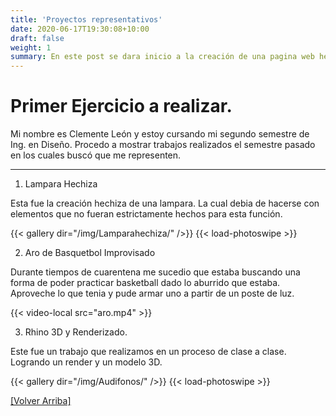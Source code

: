 ```yaml
---
title: 'Proyectos representativos'
date: 2020-06-17T19:30:08+10:00
draft: false
weight: 1
summary: En este post se dara inicio a la creación de una pagina web hecha con Hugo. Aquí podremos ver de que forma se va uno adaptando a la construcción de una pagina web con Hugo. 
---
```


# Primer Ejercicio a realizar.

Mi nombre es Clemente León y estoy cursando mi segundo semestre de Ing. en Diseño. Procedo a mostrar trabajos realizados el semestre pasado en los cuales buscó que me representen.

---

1. Lampara Hechiza 

Esta fue la creación hechiza de una lampara. La cual debia de hacerse con elementos que no fueran estrictamente hechos para esta función.


{{< gallery dir="/img/Lamparahechiza/" />}} {{< load-photoswipe >}}

2. Aro de Basquetbol Improvisado

Durante tiempos de cuarentena me sucedio que estaba buscando una forma de poder practicar basketball dado lo aburrido que estaba. Aproveche lo que tenia y pude armar uno a partir de un poste de luz.

{{< video-local src="aro.mp4" >}}

3. Rhino 3D y Renderizado.

Este fue un trabajo que realizamos en un proceso de clase a clase. Logrando un render y un modelo 3D.

{{< gallery dir="/img/Audifonos/" />}} {{< load-photoswipe >}}

[[Volver Arriba]](#top)